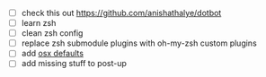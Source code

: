 - [ ] check this out https://github.com/anishathalye/dotbot
- [ ] learn zsh
- [ ] clean zsh config
- [ ] replace zsh submodule plugins with oh-my-zsh custom plugins
- [ ] add [osx defaults](https://github.com/kevinSuttle/OSXDefaults/blob/master/.osx)
- [ ] add missing stuff to post-up

